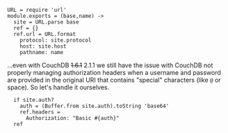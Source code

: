     URL = require 'url'
    module.exports = (base,name) ->
      site = URL.parse base
      ref = {}
      ref.url = URL.format
        protocol: site.protocol
        host: site.host
        pathname: name

...even with CouchDB ~~1.6.1~~ 2.1.1 we still have the issue with CouchDB not properly managing authorization headers when a username and password are provided in the original URI that contains "special" characters (like `@` or space). So let's handle it ourselves.

      if site.auth?
        auth = (Buffer.from site.auth).toString 'base64'
        ref.headers =
          Authorization: "Basic #{auth}"
      ref
